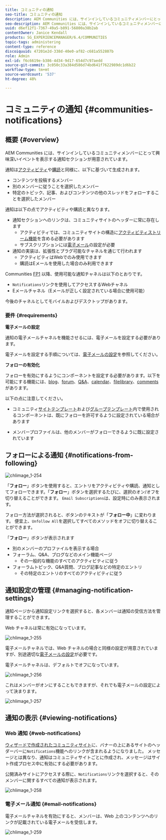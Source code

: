 ```yaml
---
title: コミュニティの通知
seo-title: コミュニティの通知
description: AEM Communities には、サインインしているコミュニティメンバーにとって興味深いイベントを表示する通知が用意されています
seo-description: AEM Communities には、サインインしているコミュニティメンバーにとって興味深いイベントを表示する通知が用意されています
uuid: d6ef12f1-7367-49a5-b891-56800a38b2ab
contentOwner: Janice Kendall
products: SG_EXPERIENCEMANAGER/6.4/COMMUNITIES
topic-tags: administering
content-type: reference
discoiquuid: 47201e2d-338d-40e0-af82-c681a552807b
role: Admin
exl-id: f6c6619e-b386-4d34-9d17-654d7c97aedd
source-git-commit: 3c050c33a384d586d74bd641f7622989dc1d6b22
workflow-type: tm+mt
source-wordcount: '537'
ht-degree: 48%

---
```


# コミュニティの通知 {#communities-notifications}

## 概要 {#overview}

AEM Communities には、サインインしているコミュニティメンバーにとって興味深いイベントを表示する通知セクションが用意されています。

通知は[アクティビティ](essentials-activities.md)や[購読](subscriptions.md)と同様に、以下に基づいて生成されます。

* コンテンツを投稿するメンバー
* 別のメンバーに従うことを選択したメンバー
* 特定のトピック、記事、およびコンテンツの他のスレッドをフォローすることを選択したメンバー

通知は以下の点でアクティビティや購読と異なります。

* 通知セクションへのリンクは、コミュニティサイトのヘッダーに常に存在します
   * アクティビティでは、コミュニティサイトの構造に[アクティビティストリーム機能](functions.md#activity-stream-function)を含める必要があります
   * サブスクリプションには[電子メール](email.md)の設定が必要
* 通知の実装は、拡張性とプラグ可能なチャネルを通じて行われます
   * アクティビティはWebでのみ使用できます
   * 購読はEメールを使用した場合のみ利用できます

Communities [FP1](deploy-communities.md#latestfeaturepack) 以降、使用可能な通知チャネルは以下のとおりです。

* `Notifications`リンクを使用してアクセスするWebチャネル
* Eメールチャネル（Eメールが正しく設定されている場合に使用可能）

今後のチャネルとしてモバイルおよびデスクトップがあります。

### 要件 {#requirements}

**電子メールの設定**

通知の電子メールチャネルを機能させるには、電子メールを設定する必要があります。

電子メールを設定する手順については、[電子メールの設定](analytics.md)を参照してください。

**フォローの有効化**

フォローを有効にするようにコンポーネントを設定する必要があります。以下を可能にする機能には、[blog](blog-feature.md)、[forum](forum.md)、[Q&amp;A](working-with-qna.md)、[calendar](calendar.md)、[filelibrary](file-library.md)、[comments](comments.md)があります。

以下の点に注意してください。

* コミュニティ[サイトテンプレート](sites.md)および[グループテンプレート](tools-groups.md)内で使用されるコンポーネントは、既にフォローを許可するように設定されている場合があります

* メンバープロファイルは、他のメンバーがフォローできるように既に設定されています

## フォローによる通知 {#notifications-from-following}

![chlimage_1-254](assets/chlimage_1-254.png)

「**フォロー**」ボタンを使用すると、エントリをアクティビティや購読、通知としてフォローできます。「**フォロー**」ボタンを選択するたびに、選択のオン/オフを切り替えることができます。 `Email Subscriptions`は、設定時にのみ表示されます。

フォロー方法が選択されると、ボタンのテキストが「**フォロー中**」に変わります。 便宜上、`Unfollow All`を選択してすべてのメソッドをオフに切り替えることができます。

「**フォロー**」ボタンが表示されます

* 別のメンバーのプロファイルを表示する場合
* フォーラム、Q&amp;A、ブログなどのメイン機能ページ
   * その一般的な機能のすべてのアクティビティに従う
* フォーラムトピック、Q&amp;A質問、ブログ記事などの特定のエントリ
   * その特定のエントリのすべてのアクティビティに従う

## 通知設定の管理 {#managing-notification-settings}

通知ページから通知設定リンクを選択すると、各メンバーは通知の受信方法を管理することができます。

Web チャネルは常に有効になっています。

![chlimage_1-255](assets/chlimage_1-255.png)

電子メールチャネルでは、Web チャネルの場合と同様の設定が用意されていますが、別途適切な[電子メールの設定](email.md)が必要です。

電子メールチャネルは、デフォルトでオフになっています。

![chlimage_1-256](assets/chlimage_1-256.png)

これはメンバーがオンにすることもできますが、それでも電子メールの設定によって決まります。

![chlimage_1-257](assets/chlimage_1-257.png)

## 通知の表示 {#viewing-notifications}

### Web 通知 {#web-notifications}

[ウィザードで作成されたコミュニティサイト](sites-console.md)に、バナーの上にあるサイトのヘッダーバーに`Notifications`機能へのリンクが含まれるようになりました。 メッセージとは異なり、通知はコミュニティサイトごとに作成され、メッセージはサイト作成プロセス中に有効にする必要があります。

公開済みサイトにアクセスする際に、`Notifications`リンクを選択すると、そのメンバーに関するすべての通知が表示されます。

![chlimage_1-258](assets/chlimage_1-258.png)

### 電子メール通知 {#email-notifications}

電子メールチャネルを有効にすると、メンバーは、Web 上のコンテンツへのリンクが記載されている電子メールを受信します。

![chlimage_1-259](assets/chlimage_1-259.png)
